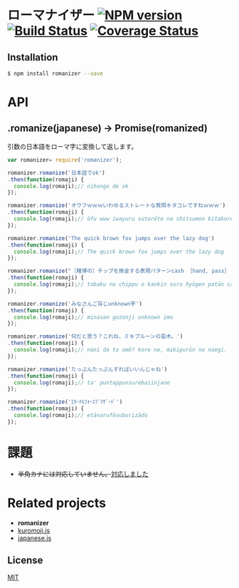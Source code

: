 # ローマナイザー [![NPM version][npm-image]][npm] [![Build Status][travis-image]][travis] [![Coverage Status][coveralls-image]][coveralls]

## Installation

```bash
$ npm install romanizer --save
```

# API

## .romanize(japanese) -> Promise(romanized)

引数の日本語をローマ字に変換して返します。

```js
var romanizer= require('romanizer');

romanizer.romanize('日本語でok')
.then(function(romaji) {
  console.log(romaji);// nihongo de ok
});

romanizer.romanize('オウフｗｗｗいわゆるストレートな質問キタコレですねｗｗｗ')
.then(function(romaji) {
  console.log(romaji);// ōfu www iwayuru sutorēto na shitsumon kitakore desu newww'
});

romanizer.romanize('The quick brown fox jumps over the lazy dog')
.then(function(romaji) {
  console.log(romaji);// The quick brown fox jumps over the lazy dog
});

romanizer.romanize("〔賭博の〕チップを換金する表現パターンcash ［hand, pass］ in one's chips")
.then(function(romaji) {
  console.log(romaji);// tobaku no chippu o kankin suru hyōgen patān cash hand,pass in one's chips
});

romanizer.romanize('みなさんご存じunknown芋')
.then(function(romaji) {
  console.log(romaji);// minasan gozonji unknown imo
});

romanizer.romanize('何だと思う？これね、ミキプルーンの苗木。')
.then(function(romaji) {
  console.log(romaji);// nani da to omō? kore ne, mikipurūn no naegi.
});

romanizer.romanize('たっぷんたっぷんすればいいんじゃね')
.then(function(romaji) {
  console.log(romaji);// ta' puntappunsurebaiinjane
});

romanizer.romanize('ｴﾀｰﾅﾙﾌｫｰｽﾌﾞﾘｻﾞｰﾄﾞ')
.then(function(romaji) {
  console.log(romaji);// etānarufōsuburizādo
});
```

# 課題

* <del>半角カナには対応していません。</del><ins>対応しました</ins>

# Related projects
* __romanizer__
* [kuromoji.js](https://github.com/takuyaa/kuromoji.js)
* [japanese.js](https://github.com/hakatashi/japanese.js)

License
---
[MIT][License]

[License]: http://59naga.mit-license.org/

[sauce-image]: http://soysauce.berabou.me/u/59798/romanizer.svg
[sauce]: https://saucelabs.com/u/59798
[npm-image]:https://img.shields.io/npm/v/romanizer.svg?style=flat-square
[npm]: https://npmjs.org/package/romanizer
[travis-image]: http://img.shields.io/travis/59naga/romanizer.svg?style=flat-square
[travis]: https://travis-ci.org/59naga/romanizer
[coveralls-image]: http://img.shields.io/coveralls/59naga/romanizer.svg?style=flat-square
[coveralls]: https://coveralls.io/r/59naga/romanizer?branch=master
